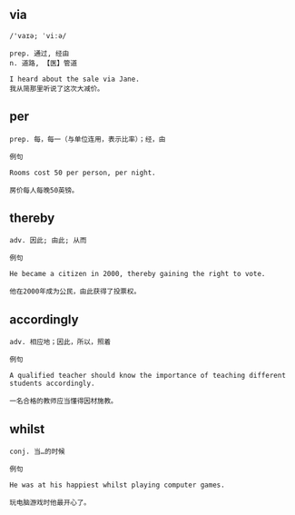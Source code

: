 ## via
```
/'vaɪə; ˈviːə/

prep. 通过, 经由
n. 道路, 【医】管道

I heard about the sale via Jane.
我从简那里听说了这次大减价。
```
## per
```
prep. 每，每一（与单位连用，表示比率）；经，由

例句

Rooms cost 50 per person, per night.

房价每人每晚50英镑。
```
## thereby
```
adv. 因此; 由此; 从而

例句

He became a citizen in 2000, thereby gaining the right to vote.

他在2000年成为公民，由此获得了投票权。
```
## accordingly
```
adv. 相应地；因此，所以，照着

例句

A qualified teacher should know the importance of teaching different students accordingly.

一名合格的教师应当懂得因材施教。
```
## whilst
```
conj. 当…的时候

例句

He was at his happiest whilst playing computer games.

玩电脑游戏时他最开心了。
```